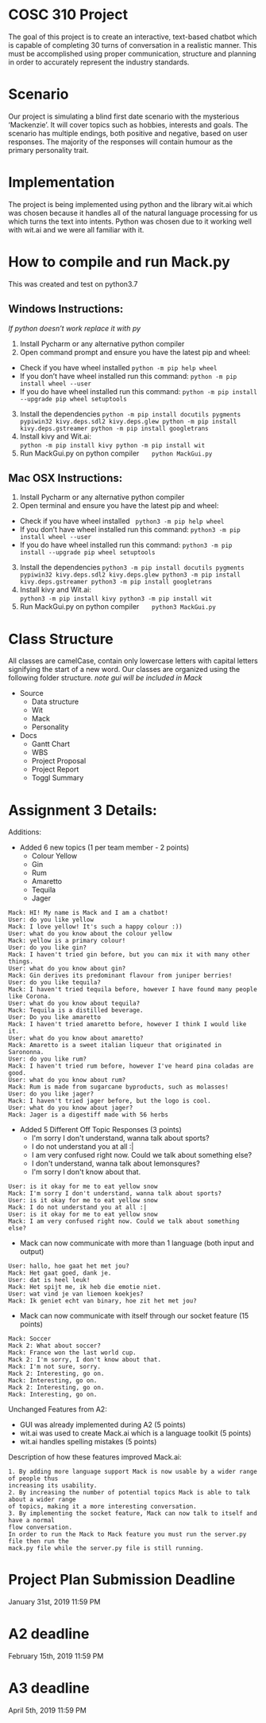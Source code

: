 # COSC 310 Project
The goal of this project is to create an interactive, text-based chatbot which is capable of completing 30 turns of conversation in a realistic manner. This must be accomplished using proper communication, structure and planning in order to accurately represent the industry standards. 

# Scenario
Our project is simulating a blind first date scenario with the mysterious ‘Mackenzie’. It will cover topics such as hobbies, interests and goals. The scenario has multiple endings, both positive and negative, based on user responses. The majority of the responses will contain humour as the primary personality trait.

# Implementation
The project is being implemented using python and the library wit.ai which was chosen because it handles all of the natural language processing for us which turns the text into intents. Python was chosen due to it working well with wit.ai and we were all familiar with it. 

# How to compile and run Mack.py 
This was created and test on python3.7
## Windows Instructions: 

*If python doesn’t work replace it with py*

1. Install Pycharm or any alternative python compiler 
2. Open command prompt and ensure you have the latest pip and wheel:
  - Check if you have wheel installed
	` python -m pip help wheel `
  - If you don’t have wheel installed run this command: 
   `python -m pip install wheel --user  `
  - If you do have wheel installed run this command:
   `python -m pip install --upgrade pip wheel setuptools`
3. Install the dependencies
`python -m pip install docutils pygments pypiwin32 kivy.deps.sdl2 kivy.deps.glew
python -m pip install kivy.deps.gstreamer
python -m pip install googletrans`
4. Install kivy and Wit.ai:    
`python -m pip install kivy
python -m pip install wit`
5. Run MackGui.py on python compiler
`	python MackGui.py`

## Mac OSX Instructions:
1. Install Pycharm or any alternative python compiler 
2. Open terminal and ensure you have the latest pip and wheel:
  - Check if you have wheel installed
	` python3 -m pip help wheel`
  - If you don’t have wheel installed run this command:
  ` python3 -m pip install wheel --user  `
  - If you do have wheel installed run this command:
  ` python3 -m pip install --upgrade pip wheel setuptools `
3. Install the dependencies
`python3 -m pip install docutils pygments pypiwin32 kivy.deps.sdl2 kivy.deps.glew
python3 -m pip install kivy.deps.gstreamer
python3 -m pip install googletrans`
4. Install kivy and Wit.ai:    
`python3 -m pip install kivy
python3 -m pip install wit`
5. Run MackGui.py on python compiler
`	python3 MackGui.py`

# Class Structure
All classes are camelCase, contain only lowercase letters with capital letters signifying the start of a new word. Our classes are organized using the following folder structure. *note gui will be included in Mack*

  + Source
    + Data structure
    + Wit
    + Mack
    + Personality  
  + Docs
    + Gantt Chart
    + WBS
    + Project Proposal
    + Project Report
    + Toggl Summary
 
# Assignment 3 Details:


Additions: 
  + Added 6 new topics (1 per team member - 2 points)
    + Colour Yellow
    + Gin 
    + Rum
    + Amaretto
    + Tequila
    + Jager
   
```
Mack: HI! My name is Mack and I am a chatbot!
User: do you like yellow
Mack: I love yellow! It's such a happy colour :))
User: what do you know about the colour yellow
Mack: yellow is a primary colour!
User: do you like gin?
Mack: I haven't tried gin before, but you can mix it with many other things.
User: what do you know about gin?
Mack: Gin derives its predominant flavour from juniper berries!
User: do you like tequila?
Mack: I haven't tried tequila before, however I have found many people like Corona.
User: what do you know about tequila?
Mack: Tequila is a distilled beverage.
User: Do you like amaretto
Mack: I haven't tried amaretto before, however I think I would like it.
User: what do you know about amaretto?
Mack: Amaretto is a sweet italian liqueur that originated in Sarononna.
User: do you like rum?
Mack: I haven't tried rum before, however I've heard pina coladas are good.
User: what do you know about rum?
Mack: Rum is made from sugarcane byproducts, such as molasses!
User: do you like jager?
Mack: I haven't tried jager before, but the logo is cool.
User: what do you know about jager?
Mack: Jager is a digestiff made with 56 herbs
```
  + Added 5 Different Off Topic Responses (3 points)
    + I'm sorry I don't understand, wanna talk about sports?
    + I do not understand you at all :|
    + I am very confused right now. Could we talk about something else?
    + I don't understand, wanna talk about lemonsqures?
    + I'm sorry I don't know about that.
   
```
User: is it okay for me to eat yellow snow
Mack: I'm sorry I don't understand, wanna talk about sports?
User: is it okay for me to eat yellow snow
Mack: I do not understand you at all :|
User: is it okay for me to eat yellow snow
Mack: I am very confused right now. Could we talk about something else?
```
  
  + Mack can now communicate with more than 1 language (both input and output)

```
User: hallo, hoe gaat het met jou?
Mack: Het gaat goed, dank je.
User: dat is heel leuk!
Mack: Het spijt me, ik heb die emotie niet.
User: wat vind je van liemoen koekjes?
Mack: Ik geniet echt van binary, hoe zit het met jou?
```
  + Mack can now communicate with itself through our socket feature (15 points)

```
Mack: Soccer
Mack 2: What about soccer?
Mack: France won the last world cup.
Mack 2: I'm sorry, I don't know about that.
Mack: I'm not sure, sorry.
Mack 2: Interesting, go on.
Mack: Interesting, go on.
Mack 2: Interesting, go on.
Mack: Interesting, go on.
```
Unchanged Features from A2: 
  + GUI was already implemented during A2 (5 points)
  + wit.ai was used to create Mack.ai which is a language toolkit (5 points)
  + wit.ai handles spelling mistakes (5 points)
    

Description of how these features improved Mack.ai: 
```
1. By adding more language support Mack is now usable by a wider range of people thus 
increasing its usability.
2. By increasing the number of potential topics Mack is able to talk about a wider range 
of topics, making it a more interesting conversation.
3. By implementing the socket feature, Mack can now talk to itself and have a normal 
flow conversation. 
In order to run the Mack to Mack feature you must run the server.py file then run the 
mack.py file while the server.py file is still running.
```

# Project Plan Submission Deadline
January 31st, 2019 11:59 PM 

# A2 deadline
February 15th, 2019 11:59 PM 

# A3 deadline
April 5th, 2019 11:59 PM
